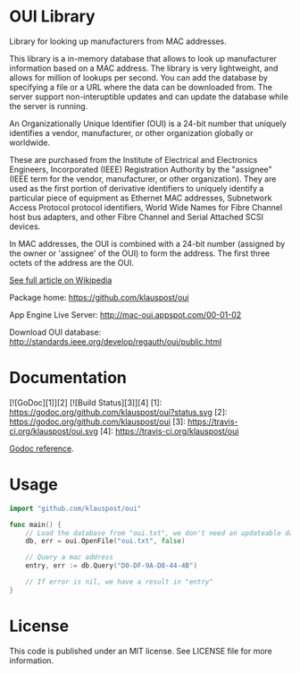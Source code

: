 # OUI Library
Library for looking up manufacturers from MAC addresses.

This library is a in-memory database that allows to look up manufacturer information based on a MAC address. The library is very lightweight, and allows for million of lookups per second. You can add the database by specifying a file or a URL where the data can be downloaded from. The server support non-interuptible updates and can update the database while the server is running.

An Organizationally Unique Identifier (OUI) is a 24-bit number that uniquely identifies a vendor, manufacturer, or other organization globally or worldwide.

These are purchased from the Institute of Electrical and Electronics Engineers, Incorporated (IEEE) Registration Authority by the "assignee" (IEEE term for the vendor, manufacturer, or other organization). They are used as the first portion of derivative identifiers to uniquely identify a particular piece of equipment as Ethernet MAC addresses, Subnetwork Access Protocol protocol identifiers, World Wide Names for Fibre Channel host bus adapters, and other Fibre Channel and Serial Attached SCSI devices.

In MAC addresses, the OUI is combined with a 24-bit number (assigned by the owner or 'assignee' of the OUI) to form the address. The first three octets of the address are the OUI.

[See full article on Wikipedia](http://en.wikipedia.org/wiki/Organizationally_unique_identifier)

Package home: https://github.com/klauspost/oui

App Engine Live Server: http://mac-oui.appspot.com/00-01-02

Download OUI database: http://standards.ieee.org/develop/regauth/oui/public.html

# Documentation
[![GoDoc][1]][2] [![Build Status][3]][4]
[1]: https://godoc.org/github.com/klauspost/oui?status.svg
[2]: https://godoc.org/github.com/klauspost/oui
[3]: https://travis-ci.org/klauspost/oui.svg
[4]: https://travis-ci.org/klauspost/oui

[Godoc reference](https://godoc.org/github.com/klauspost/oui).

# Usage

```Go
import "github.com/klauspost/oui"

func main() {
    // Load the database from "oui.txt", we don't need an updateable database.
	db, err = oui.OpenFile("oui.txt", false)

	// Query a mac address
	entry, err := db.Query("D0-DF-9A-D8-44-4B")

	// If error is nil, we have a result in "entry"
}
```

# License

This code is published under an MIT license. See LICENSE file for more information.

